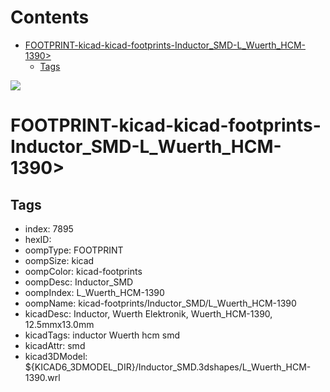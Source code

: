



Contents
========

* [FOOTPRINT-kicad-kicad-footprints-Inductor_SMD-L_Wuerth_HCM-1390>](#footprint-kicad-kicad-footprints-inductor_smd-l_wuerth_hcm-1390)
	* [Tags](#tags)
  
![][im]
# FOOTPRINT-kicad-kicad-footprints-Inductor_SMD-L_Wuerth_HCM-1390>

## Tags

- index: 7895
- hexID: 
- oompType: FOOTPRINT
- oompSize: kicad
- oompColor: kicad-footprints
- oompDesc: Inductor_SMD
- oompIndex: L_Wuerth_HCM-1390
- oompName: kicad-footprints/Inductor_SMD/L_Wuerth_HCM-1390
- kicadDesc: Inductor, Wuerth Elektronik, Wuerth_HCM-1390, 12.5mmx13.0mm
- kicadTags: inductor Wuerth hcm smd
- kicadAttr: smd
- kicad3DModel: ${KICAD6_3DMODEL_DIR}/Inductor_SMD.3dshapes/L_Wuerth_HCM-1390.wrl



[im]: image.png

